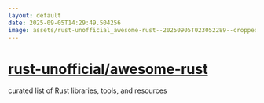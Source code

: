 ```yaml
---
layout: default
date: 2025-09-05T14:29:49.504256
image: assets/rust-unofficial_awesome-rust--20250905T023052289--cropped.png
---
```


# [rust-unofficial/awesome-rust](https://github.com/rust-unofficial/awesome-rust)

curated list of Rust libraries, tools, and resources
